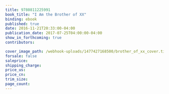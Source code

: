 ```yaml
---
title: 9780811225991
book_title: "I Am the Brother of XX"
binding: ebook
published: true
date: 2016-11-21T20:33:00-04:00
publication_date: 2017-07-25T04:00:00-04:00
show_in_forthcoming: true
contributors:

cover_image_path: /webhook-uploads/1477427168500/brother_of_xx_cover.tif
forsale: false
saleprice:
shipping_charge:
price_us:
price_cn:
trim_size:
page_count:
---
```



